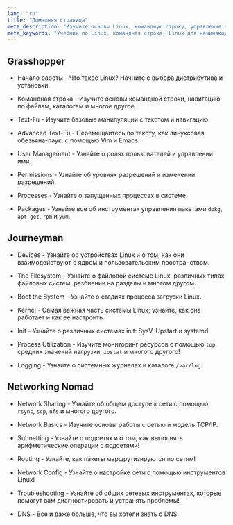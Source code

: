 ```yaml
---
lang: "ru"
title: "Домашняя страница"
meta_description: "Изучите основы Linux, командную строку, управление пользователями и работу с сетью. Исследуйте темы от начального до продвинутого уровня для эффективного администрирования систем Linux."
meta_keywords: "Учебник по Linux, командная строка, Linux для начинающих, системное администрирование, руководство по Linux, сети, управление пакетами, команды Linux"
---
```


## Grasshopper

- Начало работы - Что такое Linux? Начните с выбора дистрибутива и установки.

- Командная строка - Изучите основы командной строки, навигацию по файлам, каталогам и многое другое.

- Text-Fu - Изучите базовые манипуляции с текстом и навигацию.

- Advanced Text-Fu - Перемещайтесь по тексту, как линуксовая обезьяна-паук, с помощью Vim и Emacs.

- User Management - Узнайте о ролях пользователей и управлении ими.

- Permissions - Узнайте об уровнях разрешений и изменении разрешений.

- Processes - Узнайте о запущенных процессах в системе.

- Packages - Узнайте все об инструментах управления пакетами `dpkg`, `apt-get`, `rpm` и `yum`.

## Journeyman

- Devices - Узнайте об устройствах Linux и о том, как они взаимодействуют с ядром и пользовательским пространством.

- The Filesystem - Узнайте о файловой системе Linux, различных типах файловых систем, разбиении на разделы и многом другом.

- Boot the System - Узнайте о стадиях процесса загрузки Linux.

- Kernel - Самая важная часть системы Linux; узнайте, как она работает и как ее настроить.

- Init - Узнайте о различных системах init: SysV, Upstart и systemd.

- Process Utilization - Изучите мониторинг ресурсов с помощью `top`, средних значений нагрузки, `iostat` и многого другого!

- Logging - Узнайте о системных журналах и каталоге `/var/log`.

## Networking Nomad

- Network Sharing - Узнайте об общем доступе к сети с помощью `rsync`, `scp`, `nfs` и многого другого.

- Network Basics - Изучите основы работы с сетью и модель TCP/IP.

- Subnetting - Узнайте о подсетях и о том, как выполнять арифметические операции с подсетями!

- Routing - Узнайте, как пакеты маршрутизируются по сетям!

- Network Config - Узнайте о настройке сети с помощью инструментов Linux!

- Troubleshooting - Узнайте об общих сетевых инструментах, которые помогут вам диагностировать и устранять проблемы!

- DNS - Все и даже больше, что вы хотели знать о DNS.
